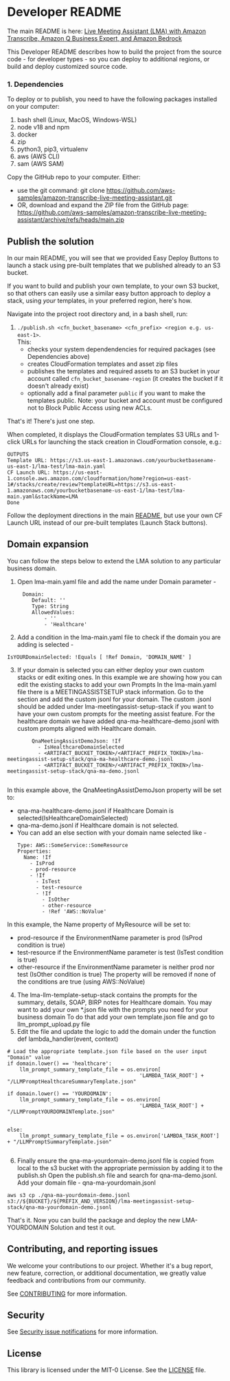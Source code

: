 # Developer README

The main README is here: [Live Meeting Assistant (LMA) with Amazon Transcribe, Amazon Q Business Expert, and Amazon Bedrock](./README.md)

This Developer README describes how to build the project from the source code - for developer types - so you can deploy to additional regions, or build and deploy customized source code.

### 1. Dependencies

To deploy or to publish, you need to have the following packages installed on your computer:

1. bash shell (Linux, MacOS, Windows-WSL)
2. node v18 and npm 
3. docker
4. zip
5. python3, pip3, virtualenv
6. aws (AWS CLI)
7. sam (AWS SAM)

Copy the GitHub repo to your computer. Either:
- use the git command: git clone https://github.com/aws-samples/amazon-transcribe-live-meeting-assistant.git
- OR, download and expand the ZIP file from the GitHub page: https://github.com/aws-samples/amazon-transcribe-live-meeting-assistant/archive/refs/heads/main.zip

## Publish the solution

In our main README, you will see that we provided Easy Deploy Buttons to launch a stack using pre-built templates that we published already to an S3 bucket. 

If you want to build and publish your own template, to your own S3 bucket, so that others can easily use a similar easy button approach to deploy a stack, using *your* templates, in your preferred region, here's how.

Navigate into the project root directory and, in a bash shell, run:

1. `./publish.sh <cfn_bucket_basename> <cfn_prefix> <region e.g. us-east-1>`.  
  This:
    - checks your system dependendencies for required packages (see Dependencies above)
    - creates CloudFormation templates and asset zip files
    - publishes the templates and required assets to an S3 bucket in your account called `cfn_bucket_basename-region` (it creates the bucket if it doesn't already exist)
    - optionally add a final parameter `public` if you want to make the templates public. Note: your bucket and account must be configured not to Block Public Access using new ACLs.

That's it! There's just one step.
  
When completed, it displays the CloudFormation templates S3 URLs and 1-click URLs for launching the stack creation in CloudFormation console, e.g.:
```
OUTPUTS
Template URL: https://s3.us-east-1.amazonaws.com/yourbucketbasename-us-east-1/lma-test/lma-main.yaml
CF Launch URL: https://us-east-1.console.aws.amazon.com/cloudformation/home?region=us-east-1#/stacks/create/review?templateURL=https://s3.us-east-1.amazonaws.com/yourbucketbasename-us-east-1/lma-test/lma-main.yaml&stackName=LMA
Done
``````

Follow the deployment directions in the main [README](./README.md), but use your own CF Launch URL instead of our pre-built templates (Launch Stack buttons). 

## Domain expansion
You can follow the steps below to extend the LMA solution to any particular business domain.

1. Open lma-main.yaml file and add the name under Domain parameter - 
``` 
     Domain:
        Default: ''
        Type: String
        AllowedValues:
            - ''
            - 'Healthcare'
```
2. Add a condition in the lma-main.yaml file to check if the domain you are adding is selected - 
```
IsYOURDomainSelected: !Equals [ !Ref Domain, 'DOMAIN_NAME' ]

```
3. If your domain is selected you can either deploy your own custom stacks or edit exiting ones. In this example we are showing how you can edit the existing stacks to add your own Prompts
In the lma-main.yaml file there is a MEETINGASSISTSETUP stack information. Go to the section and add the custom jsonl for your domain. 
The custom .jsonl should be added under lma-meetingassist-setup-stack if you want to have your own custom prompts for the meeting assist feature. 
For the healthcare domain we have added qna-ma-healthcare-demo.jsonl with custom prompts aligned with Healthcare domain.

```
        QnaMeetingAssistDemoJson: !If
          - IsHealthcareDomainSelected
          - <ARTIFACT_BUCKET_TOKEN>/<ARTIFACT_PREFIX_TOKEN>/lma-meetingassist-setup-stack/qna-ma-healthcare-demo.jsonl
          - <ARTIFACT_BUCKET_TOKEN>/<ARTIFACT_PREFIX_TOKEN>/lma-meetingassist-setup-stack/qna-ma-demo.jsonl
          
```
In this example above, the QnaMeetingAssistDemoJson property will be set to:
- qna-ma-healthcare-demo.jsonl if Healthcare Domain is selected(IsHealthcareDomainSelected)
- qna-ma-demo.jsonl if Healthcare domain is not selected. 
- You can add an else section with your domain name selected like - 
    ```
  Type: AWS::SomeService::SomeResource
    Properties:
      Name: !If
        - IsProd
        - prod-resource
        - !If
          - IsTest
          - test-resource
          - !If
            - IsOther
            - other-resource
            - !Ref 'AWS::NoValue'
  ```
In this example, the Name property of MyResource will be set to:
- prod-resource if the EnvironmentName parameter is prod (IsProd condition is true)
- test-resource if the EnvironmentName parameter is test (IsTest condition is true)
- other-resource if the EnvironmentName parameter is neither prod nor test (IsOther condition is true)
The property will be removed if none of the conditions are true (using AWS::NoValue)

4. The lma-llm-template-setup-stack contains the prompts for the summary, details, SOAP, BIRP notes for Healthcare domain. You may want to add your own *.json file with the prompts you need for your business domain
To do that add your own template.json file and go to llm_prompt_upload.py file
5. Edit the file and update the logic to add the domain under the function def lambda_handler(event, context)
```
# Load the appropriate template.json file based on the user input "Domain" value
if domain.lower() == 'healthcare':
    llm_prompt_summary_template_file = os.environ[
                                           'LAMBDA_TASK_ROOT'] + "/LLMPromptHealthcareSummaryTemplate.json"

if domain.lower() == 'YOURDOMAIN':
    llm_prompt_summary_template_file = os.environ[
                                           'LAMBDA_TASK_ROOT'] + "/LLMPromptYOURDOMAINTemplate.json"


else:
    llm_prompt_summary_template_file = os.environ['LAMBDA_TASK_ROOT'] + "/LLMPromptSummaryTemplate.json"


```

6. Finally ensure the qna-ma-yourdomain-demo.jsonl file is copied from local to the s3 bucket with the appropriate permission by adding it to the publish.sh
Open the publish.sh file and search for qna-ma-demo.jsonl. Add your domain file - qna-ma-yourdomain.jsonl
```
aws s3 cp ./qna-ma-yourdomain-demo.jsonl s3://${BUCKET}/${PREFIX_AND_VERSION}/lma-meetingassist-setup-stack/qna-ma-yourdomain-demo.jsonl

```
That's it. Now you can build the package and deploy the new LMA-YOURDOMAIN Solution and test it out. 

## Contributing, and reporting issues

We welcome your contributions to our project. Whether it's a bug report, new feature, correction, or additional
documentation, we greatly value feedback and contributions from our community.

See [CONTRIBUTING](CONTRIBUTING.md) for more information.

## Security

See [Security issue notifications](CONTRIBUTING.md#security-issue-notifications) for more information.

## License

This library is licensed under the MIT-0 License. See the [LICENSE](./LICENSE) file.